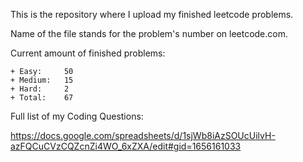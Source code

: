This is the repository where I upload my finished leetcode problems. 

Name of the file stands for the problem's number on leetcode.com. 

Current amount of finished problems:

    + Easy:     50
    + Medium:   15
    + Hard:     2
    + Total:    67

Full list of my Coding Questions:

https://docs.google.com/spreadsheets/d/1sjWb8iAzSOUcUilvH-azFQCuCVzCQZcnZi4WO_6xZXA/edit#gid=1656161033
